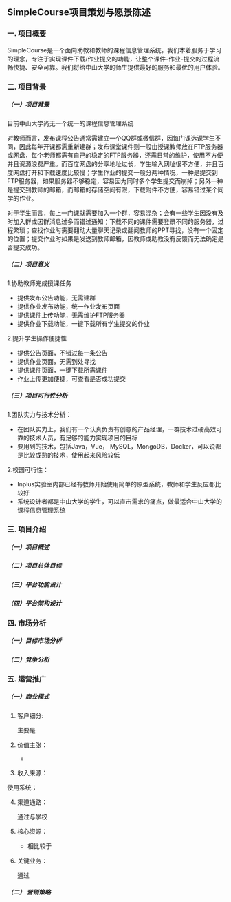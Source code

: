 ## SimpleCourse项目策划与愿景陈述
### 一. 项目概要
SimpleCourse是一个面向助教和教师的课程信息管理系统，我们本着服务于学习的理念，专注于实现课件下载/作业提交的功能，让整个课件-作业-提交的过程流畅快捷、安全可靠。我们将给中山大学的师生提供最好的服务和最优的用户体验。

### 二. 项目背景

##### （一）项目背景

目前中山大学尚无一个统一的课程信息管理系统

对教师而言，发布课程公告通常需建立一个QQ群或微信群，因每门课选课学生不同，因此每年开课都需重新建群；发布课堂课件则一般由授课教师放在FTP服务器或网盘，每个老师都需有自己的稳定的FTP服务器，还需日常的维护，使用不方便并且资源浪费严重。而百度网盘的分享地址过长，学生输入网址很不方便，并且百度网盘打开和下载速度比较慢；学生作业的提交一般分两种情况，一种是提交到FTP服务器，如果服务器不够稳定，容易因为同时多个学生提交而崩掉；另外一种是提交到教师的邮箱，而邮箱的存储空间有限，下载附件不方便，容易错过某个同学的作业。

对于学生而言，每上一门课就需要加入一个群，容易混杂；会有一些学生因没有及时加入群或因群消息过多而错过通知；下载不同的课件需要登录不同的服务器，过程繁琐；查找作业时需要翻动大量聊天记录或翻阅教师的PPT寻找，没有一个固定的位置；提交作业时如果是发送到教师邮箱，因教师或助教没有反馈而无法确定是否提交成功。


##### （二）项目意义
1.协助教师完成授课任务
- 提供发布公告功能，无需建群
- 提供作业发布功能，统一作业发布页面
- 提供课件上传功能，无需维护FTP服务器
- 提供作业下载功能，一键下载所有学生提交的作业

2.提升学生操作便捷性
- 提供公告页面，不错过每一条公告
- 提供作业页面，无需到处寻找
- 提供课件页面，一键下载所需课件
- 作业上传更加便捷，可查看是否成功提交

##### （三）项目可行性分析
1.团队实力与技术分析：
- 在团队实力上，我们有一个认真负责有创意的产品经理，一群技术过硬高效可靠的技术人员，有足够的能力实现项目的目标
- 要用到的技术，包括Java，Vue， MySQL，MongoDB，Docker，可以说都是比较成熟的技术，使用起来风险较低

2.校园可行性：
- Inplus实验室内部已经有教师开始使用简单的原型系统，教师和学生反应都比较好
- 系统设计者都是中山大学的学生，可以直击需求的痛点，做最适合中山大学的课程信息管理系统

### 三. 项目介绍

##### （一）项目概述
##### （二）项目总体目标
##### （三）平台功能设计
##### （四）平台架构设计
### 四. 市场分析

#####  （一）目标市场分析
#####  （二）竞争分析
### 五. 运营推广

##### （一）商业模式
1. 客户细分:

     主要是

2. 价值主张：

   - 

3. 收入来源：

  使用系统；

4. 渠道通路：

      通过与学校

5. 核心资源：

   -  相比较于

6. 关键业务：

    通过
##### （二） 营销策略
